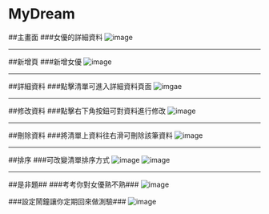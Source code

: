 # MyDream
##主畫面
###女優的詳細資料
![image](https://github.com/jimlinJC/MyDream/tree/master/images/main.png)
***
##新增頁
###新增女優
![image](https://github.com/jimlinJC/MyDream/tree/master/images/add.png)
***
##詳細資料
###點擊清單可進入詳細資料頁面
![imgae](https://github.com/jimlinJC/MyDream/tree/master/images/detail.png)
***
##修改資料
###點擊右下角按鈕可對資料進行修改
![image](https://github.com/jimlinJC/MyDream/tree/master/images/update.png)
***
##刪除資料
###將清單上資料往右滑可刪除該筆資料
![image](https://github.com/jimlinJC/MyDream/tree/master/images/swipe.png)
***
##排序
###可改變清單排序方式
![image](https://github.com/jimlinJC/MyDream/tree/master/images/sortCup.png)
![image](https://github.com/jimlinJC/MyDream/tree/master/images/sortAge.png)
***
##是非題##
###考考你對女優熟不熟###
![image](https://github.com/jimlinJC/MyDream/tree/master/images/YesOrNo,png)

###設定鬧鐘讓你定期回來做測驗###
![image](https://github.com/jimlinJC/MyDream/tree/master/images/alarm.png)
